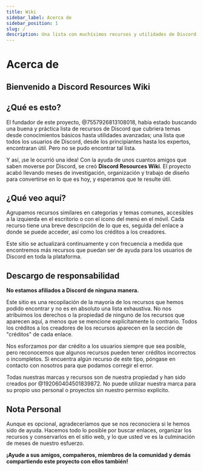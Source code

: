 ```yaml
---
title: Wiki
sidebar_label: Acerca de
sidebar_position: 1
slug: /
description: Una lista con muchísimos recursos y utilidades de Discord para todo tipo de usuarios, desde principiantes hasta usuarios avanzados.
---
```


# Acerca de

## Bienvenido a Discord Resources Wiki

## ¿Qué es esto?

El fundador de este proyecto, @7557926813108018, había estado buscando una buena y práctica lista de recursos de Discord que cubriera temas desde conocimientos básicos hasta utilidades avanzadas; una lista que todos los usuarios de Discord, desde los principiantes hasta los expertos, encontraran útil. Pero no se pudo encontrar tal lista.

Y así, ¡se le ocurrió una idea!
Con la ayuda de unos cuantos amigos que saben moverse por Discord, se creó **Discord Resources Wiki**. El proyecto acabó llevando meses de investigación, organización y trabajo de diseño para convertirse en lo que es hoy, y esperamos que te resulte útil.

## ¿Qué veo aquí?

Agrupamos recursos similares en categorías y temas comunes, accesibles a la izquierda en el escritorio o con el icono del menú en el móvil. Cada recurso tiene una breve descripción de lo que es, seguida del enlace a donde se puede acceder, así como los créditos a los creadores.

Este sitio se actualizará continuamente y con frecuencia a medida que encontremos más recursos que puedan ser de ayuda para los usuarios de Discord en toda la plataforma.

## Descargo de responsabilidad

**No estamos afiliados a Discord de ninguna manera.**

Este sitio es una recopilación de la mayoría de los recursos que hemos podido encontrar y no es en absoluto una lista exhaustiva. No nos atribuimos los derechos o la propiedad de ninguno de los recursos que aparecen aquí, a menos que se mencione explícitamente lo contrario. Todos los créditos a los creadores de los recursos aparecen en la sección de "créditos" de cada enlace.

Nos esforzamos por dar crédito a los usuarios siempre que sea posible, pero reconocemos que algunos recursos pueden tener créditos incorrectos o incompletos. Si encuentra algún recurso de este tipo, póngase en contacto con nosotros para que podamos corregir el error.

Todas nuestras marcas y recursos son de nuestra propiedad y han sido creados por @192060404501839872. No puede utilizar nuestra marca para su propio uso personal o proyectos sin nuestro permiso explícito.

## Nota Personal

Aunque es opcional, agradeceríamos que se nos reconociera si le hemos sido de ayuda. Hacemos todo lo posible por buscar enlaces, organizar los recursos y conservarlos en el sitio web, y lo que usted ve es la culminación de meses de nuestro esfuerzo.

**¡Ayude a sus amigos, compañeros, miembros de la comunidad y demás compartiendo este proyecto con ellos también!**
